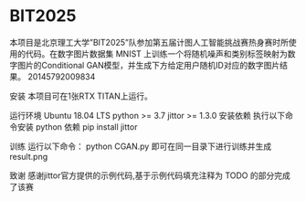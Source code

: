 # BIT2025
本项目是北京理工大学”BIT2025”队参加第五届计图人工智能挑战赛热身赛时所使用的代码。在数字图片数据集 MNIST 上训练一个将随机噪声和类别标签映射为数字图片的Conditional GAN模型，并生成下方给定用户随机ID对应的数字图片结果。
20145792009834

安装
本项目可在1张RTX TITAN上运行。

运行环境
Ubuntu 18.04 LTS
python >= 3.7
jittor >= 1.3.0
安装依赖
执行以下命令安装 python 依赖
pip install jittor

训练
运行以下命令：
python CGAN.py
即可在同一目录下进行训练并生成 result.png

致谢
感谢jittor官方提供的示例代码,基于示例代码填充注释为 TODO 的部分完成了该赛
